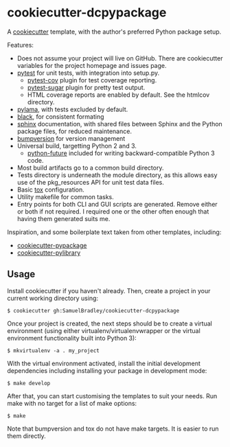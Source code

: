cookiecutter-dcpypackage
========================

A [cookiecutter](https://github.com/audreyr/cookiecutter) template, with
the author's preferred Python package setup.

Features:

* Does not assume your project will live on GitHub. There are
  cookiecutter variables for the project homepage and issues page.
* [pytest](http://pytest.org/latest/) for unit tests, with integration into setup.py.
    * [pytest-cov](https://pypi.python.org/pypi/pytest-cov) plugin for test coverage reporting.
    * [pytest-sugar](https://pypi.python.org/pypi/pytest-sugar) plugin for pretty test output.
    * HTML coverage reports are enabled by default. See the htmlcov directory.
* [pylama](https://pylama.readthedocs.io/), with tests excluded by default.
* [black](https://github.com/ambv/black), for consistent formating 
* [sphinx](http://sphinx-doc.org/index.html) documentation, with shared files between Sphinx and the Python package files, for reduced maintenance.
* [bumpversion](https://pypi.python.org/pypi/bumpversion) for version management
* Universal build, targetting Python 2 and 3.
    * [python-future](http://python-future.org/index.html) included for writing
      backward-compatible Python 3 code.
* Most build artifacts go to a common build directory.
* Tests directory is underneath the module directory, as this allows easy use of
  the pkg_resources API for unit test data files.
* Basic [tox](http://tox.readthedocs.org/en/latest/index.html) configuration.
* Utility makefile for common tasks.
* Entry points for both CLI and GUI scripts are generated. Remove either or both
  if not required. I required one or the other often enough that having them
  generated suits me.

Inspiration, and some boilerplate text taken from other templates,
including:

* [cookiecutter-pypackage](https://github.com/audreyr/cookiecutter-pypackage)
* [cookiecutter-pylibrary](https://github.com/ionelmc/cookiecutter-pylibrary)

Usage
-----
Install cookiecutter if you haven't already. Then, create a project in
your current working directory using:

    $ cookiecutter gh:SamuelBradley/cookiecutter-dcpypackage

Once your project is created, the next steps should be to create a
virtual environment (using either virtualenv/virtualenvwrapper or the
virtual environment functionality built into Python 3):

    $ mkvirtualenv -a . my_project

With the virtual environment activated, install the initial development
dependencies including installing your package in development mode:

    $ make develop

After that, you can start customising the templates to suit your needs.
Run make with no target for a list of make options:

    $ make

Note that bumpversion and tox do not have make targets. It is easier to run
them directly.
